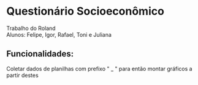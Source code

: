 # Questionário Socioeconômico
Trabalho do Roland
<br>
Alunos: Felipe, Igor, Rafael, Toni e Juliana

## Funcionalidades:
Coletar dados de planilhas com prefixo " _ " para então montar gráficos a partir destes

